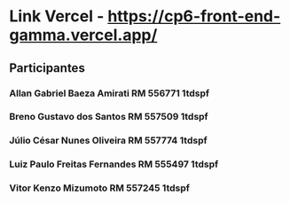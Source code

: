 # Link Vercel - https://cp6-front-end-gamma.vercel.app/

## Participantes

### Allan Gabriel Baeza Amirati     RM 556771  1tdspf
### Breno Gustavo dos Santos        RM 557509  1tdspf
### Júlio César Nunes Oliveira      RM 557774  1tdspf
### Luiz Paulo Freitas Fernandes    RM 555497  1tdspf
### Vitor Kenzo Mizumoto            RM 557245  1tdspf